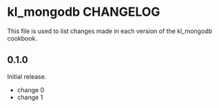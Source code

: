 # kl_mongodb CHANGELOG

This file is used to list changes made in each version of the kl_mongodb cookbook.

## 0.1.0

Initial release.

- change 0
- change 1
